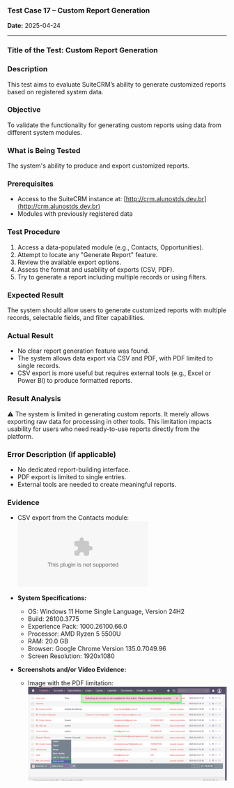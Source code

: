 ### **Test Case 17 – Custom Report Generation**

**Date:** 2025-04-24

---

### **Title of the Test:** Custom Report Generation

### **Description**

This test aims to evaluate SuiteCRM’s ability to generate customized reports based on registered system data.

### **Objective**

To validate the functionality for generating custom reports using data from different system modules.

### **What is Being Tested**

The system's ability to produce and export customized reports.

### **Prerequisites**

- Access to the SuiteCRM instance at: [http://crm.alunostds.dev.br](http://crm.alunostds.dev.br)
- Modules with previously registered data

### **Test Procedure**

1. Access a data-populated module (e.g., Contacts, Opportunities).
2. Attempt to locate any "Generate Report" feature.
3. Review the available export options.
4. Assess the format and usability of exports (CSV, PDF).
5. Try to generate a report including multiple records or using filters.

### **Expected Result**

The system should allow users to generate customized reports with multiple records, selectable fields, and filter capabilities.

### **Actual Result**

- No clear report generation feature was found.
- The system allows data export via CSV and PDF, with PDF limited to single records.
- CSV export is more useful but requires external tools (e.g., Excel or Power BI) to produce formatted reports.

### **Result Analysis**

⚠️ The system is limited in generating custom reports. It merely allows exporting raw data for processing in other tools. This limitation impacts usability for users who need ready-to-use reports directly from the platform.

### **Error Description (if applicable)**

- No dedicated report-building interface.
- PDF export is limited to single entries.
- External tools are needed to create meaningful reports.

### **Evidence**

- CSV export from the Contacts module: ![CSV](../evidence/Contacts.csv)

- **System Specifications:**
  - OS: Windows 11 Home Single Language, Version 24H2
  - Build: 26100.3775
  - Experience Pack: 1000.26100.66.0
  - Processor: AMD Ryzen 5 5500U
  - RAM: 20.0 GB
  - Browser: Google Chrome Version 135.0.7049.96
  - Screen Resolution: 1920x1080

- **Screenshots and/or Video Evidence:**
  - Image with the PDF limitation:
  ![image](../evidence/test17-pdflimitation.png)